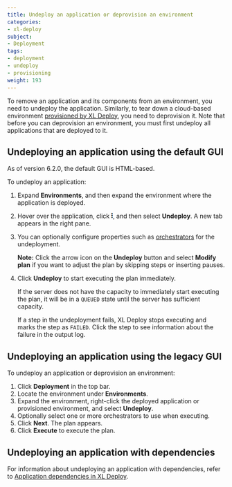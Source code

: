 ```yaml
---
title: Undeploy an application or deprovision an environment
categories:
- xl-deploy
subject:
- Deployment
tags:
- deployment
- undeploy
- provisioning
weight: 193
---
```


To remove an application and its components from an environment, you need to undeploy the application. Similarly, to tear down a cloud-based environment [provisioned by XL Deploy](/xl-deploy/how-to/provision-an-environment.html), you need to deprovision it. Note that before you can deprovision an environment, you must first undeploy all applications that are deployed to it.

## Undeploying an application using the default GUI

As of version 6.2.0, the default GUI is HTML-based.

To undeploy an application:

1. Expand **Environments**, and then expand the environment where the application is deployed.
1. Hover over the application, click ![Explorer action menu](/images/menu_three_dots.png), and then select **Undeploy**. A new tab appears in the right pane.
1. You can optionally configure properties such as [orchestrators](/xl-deploy/concept/understanding-orchestrators.html) for the undeployment.

    **Note:** Click the arrow icon on the **Undeploy** button and select **Modify plan** if you want to adjust the plan by skipping steps or inserting pauses.

1. Click **Undeploy** to start executing the plan immediately.

    If the server does not have the capacity to immediately start executing the plan, it will be in a `QUEUED` state until the server has sufficient capacity.

    If a step in the undeployment fails, XL Deploy stops executing and marks the step as `FAILED`. Click the step to see information about the failure in the output log.

## Undeploying an application using the legacy GUI

To undeploy an application or deprovision an environment:

1. Click **Deployment** in the top bar.
1. Locate the environment under **Environments**.
1. Expand the environment, right-click the deployed application or provisioned environment, and select **Undeploy**.
1. Optionally select one or more orchestrators to use when executing.
1. Click **Next**. The plan appears.
1. Click **Execute** to execute the plan.

## Undeploying an application with dependencies

For information about undeploying an application with dependencies, refer to  [Application dependencies in XL Deploy](/xl-deploy/concept/application-dependencies-in-xl-deploy.html#undeploying-application-with-dependencies).
